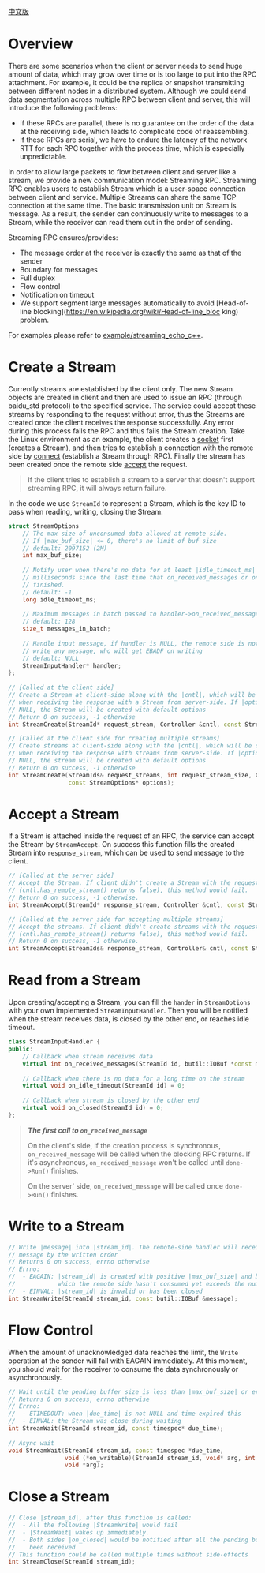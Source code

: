 [中文版](../cn/streaming_rpc.md)

# Overview

There are some scenarios when the client or server needs to send huge amount of data, which may grow over time or is too large to put into the RPC attachment. For example, it could be the replica or snapshot transmitting between different nodes in a distributed system. Although we could send data segmentation across multiple RPC between client and server, this will introduce the following problems:

- If these RPCs are parallel, there is no guarantee on the order of the data at the receiving side, which leads to complicate code of reassembling.
- If these RPCs are serial, we have to endure the latency of the network RTT for each RPC together with the process time, which is especially unpredictable.

In order to allow large packets to flow between client and server like a stream, we provide a new communication model: Streaming RPC. Streaming RPC enables users to establish Stream which is a user-space connection between client and service. Multiple Streams can share the same TCP connection at the same time. The basic transmission unit on Stream is message. As a result, the sender can continuously write to messages to a Stream, while the receiver can read them out in the order of sending.

Streaming RPC ensures/provides:

- The message order at the receiver is exactly the same as that of the sender
- Boundary for messages
- Full duplex
- Flow control
- Notification on timeout
- We support segment large messages automatically to avoid [Head-of-line blocking](https://en.wikipedia.org/wiki/Head-of-line_bloc
king) problem.

For examples please refer to [example/streaming_echo_c++](https://github.com/apache/brpc/tree/master/example/streaming_echo_c++/).

# Create a Stream

Currently streams are established by the client only. The new Stream objects are created in client and then are used to issue an RPC (through baidu_std protocol) to the specified service. The service could accept these streams by responding to the request without error, thus the Streams are created once the client receives the response successfully. Any error during this process fails the RPC and thus fails the Stream creation. Take the Linux environment as an example, the client creates a [socket](http://linux.die.net/man/7/socket) first (creates a Stream), and then tries to establish a connection with the remote side by [connect](http://linux.die.net/man/2/connect) (establish a Stream through RPC). Finally the stream has been created once the remote side [accept](http://linux.die.net/man/2/accept) the request.

> If the client tries to establish a stream to a server that doesn't support streaming RPC, it will always return failure.

In the code we use `StreamId` to represent a Stream, which is the key ID to pass when reading, writing, closing the Stream.

```c++
struct StreamOptions
    // The max size of unconsumed data allowed at remote side.
    // If |max_buf_size| <= 0, there's no limit of buf size
    // default: 2097152 (2M)
    int max_buf_size;
 
    // Notify user when there's no data for at least |idle_timeout_ms|
    // milliseconds since the last time that on_received_messages or on_idle_timeout
    // finished.
    // default: -1
    long idle_timeout_ms;
     
    // Maximum messages in batch passed to handler->on_received_messages
    // default: 128
    size_t messages_in_batch;
 
    // Handle input message, if handler is NULL, the remote side is not allowed to
    // write any message, who will get EBADF on writing
    // default: NULL
    StreamInputHandler* handler;
};
 
// [Called at the client side]
// Create a Stream at client-side along with the |cntl|, which will be connected
// when receiving the response with a Stream from server-side. If |options| is
// NULL, the Stream will be created with default options
// Return 0 on success, -1 otherwise
int StreamCreate(StreamId* request_stream, Controller &cntl, const StreamOptions* options);

// [Called at the client side for creating multiple streams]
// Create streams at client-side along with the |cntl|, which will be connected
// when receiving the response with streams from server-side. If |options| is
// NULL, the stream will be created with default options
// Return 0 on success, -1 otherwise
int StreamCreate(StreamIds& request_streams, int request_stream_size, Controller& cntl,
                 const StreamOptions* options);
```

# Accept a Stream

If a Stream is attached inside the request of an RPC, the service can accept the Stream by `StreamAccept`. On success this function fills the created Stream into `response_stream`, which can be used to send message to the client.

```c++
// [Called at the server side]
// Accept the Stream. If client didn't create a Stream with the request
// (cntl.has_remote_stream() returns false), this method would fail.
// Return 0 on success, -1 otherwise.
int StreamAccept(StreamId* response_stream, Controller &cntl, const StreamOptions* options);

// [Called at the server side for accepting multiple streams]
// Accept the streams. If client didn't create streams with the request
// (cntl.has_remote_stream() returns false), this method would fail.
// Return 0 on success, -1 otherwise.
int StreamAccept(StreamIds& response_stream, Controller& cntl, const StreamOptions* options);
```

# Read from a Stream

Upon creating/accepting a Stream, you can fill the `hander` in `StreamOptions` with your own implemented `StreamInputHandler`. Then you will be notified when the stream receives data, is closed by the other end, or reaches idle timeout.

```c++
class StreamInputHandler {
public:
    // Callback when stream receives data
    virtual int on_received_messages(StreamId id, butil::IOBuf *const messages[], size_t size) = 0;
 
    // Callback when there is no data for a long time on the stream
    virtual void on_idle_timeout(StreamId id) = 0;
 
    // Callback when stream is closed by the other end
    virtual void on_closed(StreamId id) = 0;
};
```

> ***The first call to `on_received_message `***
>
> On the client's side, if the creation process is synchronous, `on_received_message` will be called when the blocking RPC returns. If it's asynchronous, `on_received_message` won't be called until `done->Run()` finishes.
>
> On the server' side, `on_received_message` will be called once `done->Run()` finishes.

# Write to a Stream

```c++
// Write |message| into |stream_id|. The remote-side handler will received the
// message by the written order
// Returns 0 on success, errno otherwise
// Errno:
//  - EAGAIN: |stream_id| is created with positive |max_buf_size| and buf size
//            which the remote side hasn't consumed yet exceeds the number.
//  - EINVAL: |stream_id| is invalid or has been closed
int StreamWrite(StreamId stream_id, const butil::IOBuf &message);
```

# Flow Control

When the amount of unacknowledged data reaches the limit, the `Write` operation at the sender will fail with EAGAIN immediately. At this moment, you should wait for the receiver to consume the data synchronously or asynchronously.

```c++
// Wait until the pending buffer size is less than |max_buf_size| or error occurs
// Returns 0 on success, errno otherwise
// Errno:
//  - ETIMEDOUT: when |due_time| is not NULL and time expired this
//  - EINVAL: the Stream was close during waiting
int StreamWait(StreamId stream_id, const timespec* due_time);
 
// Async wait
void StreamWait(StreamId stream_id, const timespec *due_time,
                void (*on_writable)(StreamId stream_id, void* arg, int error_code),
                void *arg);
```

# Close a Stream

```c++
// Close |stream_id|, after this function is called:
//  - All the following |StreamWrite| would fail
//  - |StreamWait| wakes up immediately.
//  - Both sides |on_closed| would be notified after all the pending buffers have
//    been received
// This function could be called multiple times without side-effects
int StreamClose(StreamId stream_id);
```

